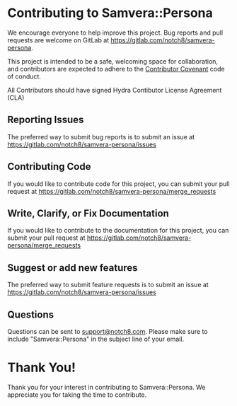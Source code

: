 # Contributing to Samvera::Persona

We encourage everyone to help improve this project.  Bug reports and pull requests are welcome on GitLab at https://gitlab.com/notch8/samvera-persona.

This project is intended to be a safe, welcoming space for collaboration, and contributors are expected to adhere to the [Contributor Covenant](http://contributor-covenant.org) code of conduct.

All Contributors should have signed Hydra Contibutor License Agreement (CLA)

## Reporting Issues

The preferred way to submit bug reports is to submit an issue at https://gitlab.com/notch8/samvera-persona/issues


## Contributing Code

If you would like to contribute code for this project, you can submit your pull request at https://gitlab.com/notch8/samvera-persona/merge_requests


## Write, Clarify, or Fix Documentation

If you would like to contribute to the documentation for this project, you can submit your pull request at https://gitlab.com/notch8/samvera-persona/merge_requests


## Suggest or add new features

The preferred way to submit feature requests is to submit an issue at https://gitlab.com/notch8/samvera-persona/issues


## Questions

Questions can be sent to support@notch8.com. Please make sure to include "Samvera::Persona" in the subject line of your email.


# Thank You!

Thank you for your interest in contributing to Samvera::Persona.  We appreciate you for taking the time to contribute.